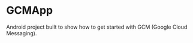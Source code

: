 # GCMApp

Android project built to show how to get started with GCM (Google Cloud Messaging).
<img src="">
